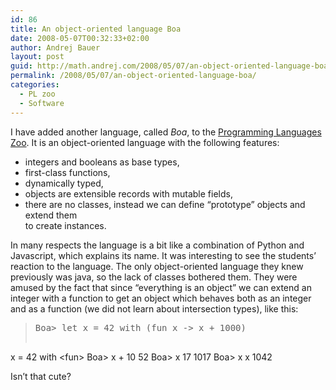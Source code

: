 ```yaml
---
id: 86
title: An object-oriented language Boa
date: 2008-05-07T00:32:33+02:00
author: Andrej Bauer
layout: post
guid: http://math.andrej.com/2008/05/07/an-object-oriented-language-boa/
permalink: /2008/05/07/an-object-oriented-language-boa/
categories:
  - PL zoo
  - Software
---
```

I have added another language, called _Boa_, to the [Programming Languages Zoo](http://www.andrej.com/plzoo/). It is an object-oriented language with the following features:

  * integers and booleans as base types,
  * first-class functions,
  * dynamically typed,
  * objects are extensible records with mutable fields,
  * there are no classes, instead we can define &#8220;prototype&#8221; objects and extend them  
    to create instances.

<!--more-->

In many respects the language is a bit like a combination of Python and Javascript, which explains its name. It was interesting to see the students&#8217; reaction to the language. The only object-oriented language they knew previously was java, so the lack of classes bothered them. They were amused by the fact that since &#8220;everything is an object&#8221; we can extend an integer with a function to get an object which behaves both as an integer and as a function (we did not learn about intersection types), like this:

> <pre>Boa&gt; let x = 42 with (fun x -&gt; x + 1000)
x = 42 with &lt;fun&gt;
Boa> x + 10
52
Boa&gt; x 17
1017
Boa&gt; x x
1042
</pre>

Isn&#8217;t that cute?
